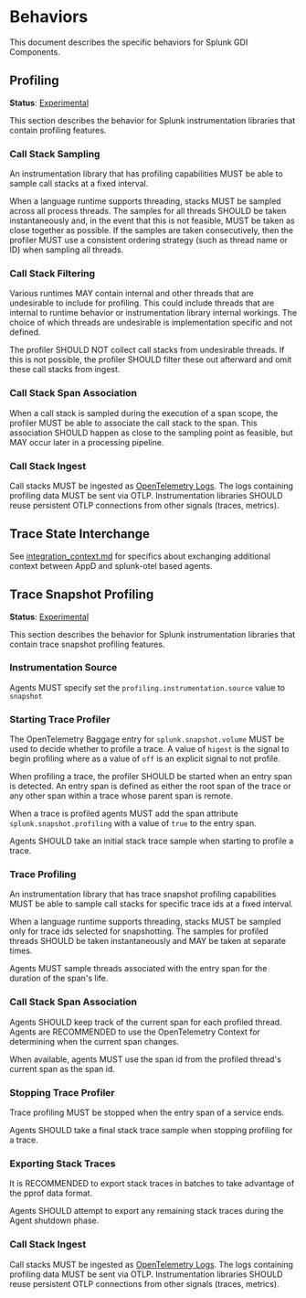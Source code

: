 # Behaviors

This document describes the specific behaviors for Splunk GDI Components.

## Profiling

**Status**: [Experimental](../README.md#versioning-and-status-of-the-specification)

This section describes the behavior for Splunk
instrumentation libraries that contain profiling features.

### Call Stack Sampling

An instrumentation library that has profiling capabilities MUST be able to
sample call stacks at a fixed interval.

When a language runtime supports threading, stacks MUST be sampled across all
process threads. The samples for all threads SHOULD be taken instantaneously
and, in the event that this is not feasible, MUST be taken as close together as
possible. If the samples are taken consecutively, then the profiler MUST use a
consistent ordering strategy (such as thread name or ID) when sampling all
threads.

### Call Stack Filtering

Various runtimes MAY contain internal and other threads that are undesirable to
include for profiling. This could include threads that are internal to runtime
behavior or instrumentation library internal workings. The choice of which
threads are undesirable is implementation specific and not defined.

The profiler SHOULD NOT collect call stacks from undesirable threads. If this
is not possible, the profiler SHOULD filter these out afterward and omit these
call stacks from ingest.

### Call Stack Span Association

When a call stack is sampled during the execution of a span scope, the profiler
MUST be able to associate the call stack to the span. This association SHOULD
happen as close to the sampling point as feasible, but MAY occur later in a
processing pipeline.

### Call Stack Ingest

Call stacks MUST be ingested as [OpenTelemetry
Logs](https://github.com/open-telemetry/opentelemetry-specification/tree/main/specification/logs).
The logs containing profiling data MUST be sent via OTLP. Instrumentation
libraries SHOULD reuse persistent OTLP connections from other signals (traces,
metrics).

## Trace State Interchange

See [integration_context.md](integration_context.md) for specifics about
exchanging additional context between AppD and splunk-otel based agents.

## Trace Snapshot Profiling

**Status**: [Experimental](../README.md#versioning-and-status-of-the-specification)

This section describes the behavior for Splunk instrumentation libraries 
that contain trace snapshot profiling features.

### Instrumentation Source

Agents MUST specify set the `profiling.instrumentation.source` value to `snapshot`

### Starting Trace Profiler

The OpenTelemetry Baggage entry for `splunk.snapshot.volume` MUST be used to 
decide whether to profile a trace. A value of `higest` is the signal to begin 
profiling where as a value of `off` is an explicit signal to not profile.

When profiling a trace, the profiler SHOULD be started when an entry span is 
detected. An entry span is defined as either the root span of the trace or 
any other span within a trace whose parent span is remote.

When a trace is profiled agents MUST add the span attribute `splunk.snapshot.profiling` 
with a value of `true` to the entry span.

Agents SHOULD take an initial stack trace sample when starting to profile a trace.

### Trace Profiling
An instrumentation library that has trace snapshot profiling capabilities MUST
be able to sample call stacks for specific trace ids at a fixed interval.

When a language runtime supports threading, stacks MUST be sampled only for 
trace ids selected for snapshotting. The samples for profiled threads SHOULD be 
taken instantaneously and MAY be taken at separate times.

Agents MUST sample threads associated with the entry span for the duration of 
the span's life.

### Call Stack Span Association

Agents SHOULD keep track of the current span for each profiled thread. Agents 
are RECOMMENDED to use the OpenTelemetry Context for determining when the current 
span changes.

When available, agents MUST use the span id from the profiled thread's current span
as the span id.

### Stopping Trace Profiler
Trace profiling MUST be stopped when the entry span of a service ends.

Agents SHOULD take a final stack trace sample when stopping profiling 
for a trace.

### Exporting Stack Traces
It is RECOMMENDED to export stack traces in batches to take advantage of the pprof 
data format.

Agents SHOULD attempt to export any remaining stack traces during the Agent shutdown phase. 

### Call Stack Ingest

Call stacks MUST be ingested as [OpenTelemetry
Logs](https://github.com/open-telemetry/opentelemetry-specification/tree/main/specification/logs).
The logs containing profiling data MUST be sent via OTLP. Instrumentation
libraries SHOULD reuse persistent OTLP connections from other signals (traces,
metrics).